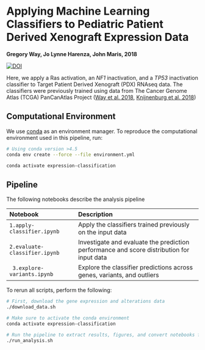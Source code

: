 # Applying Machine Learning Classifiers to Pediatric Patient Derived Xenograft Expression Data

**Gregory Way, Jo Lynne Harenza, John Maris, 2018**

[![DOI](https://zenodo.org/badge/DOI/10.5281/zenodo.2531703.svg)](https://doi.org/10.5281/zenodo.2531703)

Here, we apply a Ras activation, an _NF1_ inactivation, and a _TP53_ inactivation classifier to Target Patient Derived Xenograft (PDX) RNAseq data.
The classifiers were previously trained using data from The Cancer Genome Atlas (TCGA) PanCanAtlas Project ([Way et al. 2018](https://doi.org/10.1016/j.celrep.2018.03.046 "Machine Learning Detects Pan-cancer Ras Pathway Activation in The Cancer Genome Atlas"), [Knijnenburg et al. 2018](https://doi.org/10.1016/j.celrep.2018.03.076 "Genomic and Molecular Landscape of DNA Damage Repair Deficiency across The Cancer Genome Atlas"))

## Computational Environment

We use [conda](https://conda.io/docs/user-guide/install/index.html) as an environment manager.
To reproduce the computational environment used in this pipeline, run:

```bash
# Using conda version >4.5
conda env create --force --file environment.yml

conda activate expression-classification
```

## Pipeline

The following notebooks describe the analysis pipeline

| Notebook | Description |
| :------- | :---------- |
| `1.apply-classifier.ipynb` | Apply the classifiers trained previously on the input data |
| `2.evaluate-classifier.ipynb` | Investigate and evaluate the prediction performance and score distribution for input data |
| ` 3.explore-variants.ipynb` | Explore the classifier predictions across genes, variants, and outliers |

To rerun all scripts, perform the following:

```bash
# First, download the gene expression and alterations data
./download_data.sh

# Make sure to activate the conda environment
conda activate expression-classification

# Run the pipeline to extract results, figures, and convert notebooks for easy viewing
./run_analysis.sh
```
